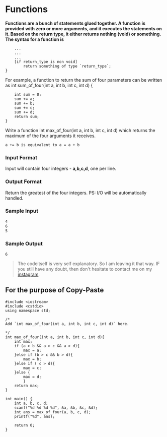 # Functions

**Functions are a bunch of statements glued together. A function is provided with zero or more arguments, and it executes the statements on it. Based on the return type, it either returns nothing (void) or something.
The syntax for a function is**
```return_type function_name(arg_type_1 arg_1, arg_type_2 arg_2, ...) {
    ...
    ...
    ...
    [if return_type is non void]
        return something of type `return_type`;
}
```
For example, a function to return the sum of four parameters can be written as int sum_of_four(int a, int b, int c, int d) {
```int sum_of_four(int a, int b, int c, int d) {
    int sum = 0;
    sum += a;
    sum += b;
    sum += c;
    sum += d;
    return sum;
}
```
Write a function int max_of_four(int a, int b, int c, int d) which returns the maximum of the four arguments it receives.
```+= : Add and assignment operator. It adds the right operand to the left operand and assigns the result to the left operand.
a += b is equivalent to a = a + b
```
### Input Format

Input will contain four integers - **a,b,c,d**, one per line.

### Output Format

Return the greatest of the four integers.
PS: I/O will be automatically handled.

### Sample Input
```3
4
6
5
```
### Sample Output
```
6
```
>The codeitself is very self explanatory. So I am leaving it that way. IF you still have any doubt, then don't hesitate to contact me on my [instagram](https://www.instagram.com/_nilu343/).

## For the purpose of Copy-Paste
```
#include <iostream>
#include <cstdio>
using namespace std;

/*
Add `int max_of_four(int a, int b, int c, int d)` here.

*/
int max_of_four(int a, int b, int c, int d){
    int max;
    if (a > b && a > c && a > d){
        max = a;
    }else if (b > c && b > d){
        max = b;
    }else if ( c > d){
        max = c;
    }else { 
        max = d;
        }
    return max;
}

int main() {
    int a, b, c, d;
    scanf("%d %d %d %d", &a, &b, &c, &d);
    int ans = max_of_four(a, b, c, d);
    printf("%d", ans);
    
    return 0;
}
```

